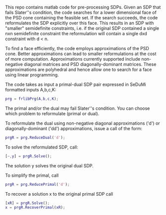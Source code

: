 This repo contains matlab code for pre-processing SDPs.  Given an SDP that fails Slater''s condition, the code searches
for a lower dimensional face of the PSD cone containing the feasible set. If the search succeeds, the code reformulates the SDP explicitly
over this face.  This results in an SDP with "smaller" semidefinite constraints, i.e. if the original SDP contained a single nxn semidefinite
constraint the reformulation will contain a single dxd constraint with d < n.
  
To find a face efficiently, the code employs approximations of the PSD cone. Better approximations can lead to smaller reformulations at the cost of more computation.  Approximations currently supported include non-negative diagonal matrices and PSD diagonally-dominant matrices.  These approximations are polyhedral
and hence allow one to search for a face using linear programming.

The code takes as input a primal-dual SDP pair expressed in SeDuMi formatted inputs A,b,c,K:
```Matlab
prg = frlibPrg(A,b,c,K);
```
The primal and/or the dual may fail Slater''s condition. You can choose which problem to reformulate (primal or dual).  

To reformulate the dual using non-negative diagonal approximations ('d') or diagonally-dominant ('dd') approximations, issue a call
of the form:

```Matlab
prgR = prg.ReduceDual('d');
```
To solve the reformulated SDP, call:
```Matlab
[~,y] = prgR.Solve();
```
The solution y solves the original dual SDP.  

To simplify the primal, call
```Matlab
prgR = prg.ReducePrimal('d');
```
To recover a solution x to the original primal SDP call
```Matlab
[xR] = prgR.Solve();
x = prgR.RecoverPrimal(xR);
```

